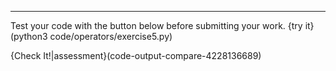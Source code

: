 ----------

Test your code with the button below before submitting your work.
{try it}(python3 code/operators/exercise5.py)

{Check It!|assessment}(code-output-compare-4228136689)

